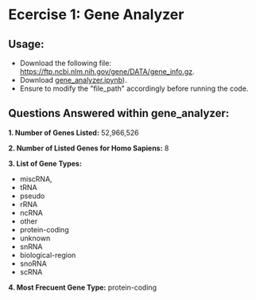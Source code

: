 # Ecercise 1: Gene Analyzer

## Usage:
- Download the following file: https://ftp.ncbi.nlm.nih.gov/gene/DATA/gene_info.gz.
- Download [gene_analyzer.ipynb](https://github.com/DatAlbertW/MSDWeekly/blob/main/exercise.01/gene_analyzer.ipynb)).
- Ensure to modify the "file_path" accordingly before running the code.

## Questions Answered within gene_analyzer:
**1. Number of Genes Listed:** 52,966,526

**2. Number of Listed Genes for Homo Sapiens:** 8

**3. List of Gene Types:** 
- miscRNA,
- tRNA
- pseudo
- rRNA
- ncRNA
- other
- protein-coding
- unknown
- snRNA
- biological-region
- snoRNA
- scRNA
  
**4. Most Frecuent Gene Type:** protein-coding

